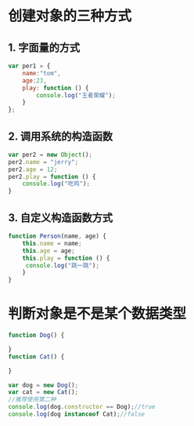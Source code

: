 # 创建对象的三种方式
## 1. 字面量的方式
```javascript
var per1 = {
    name:"tom",
    age:23,
    play: function () {
        console.log("王者荣耀");
    }
};
```

## 2. 调用系统的构造函数
```javascript
var per2 = new Object();
per2.name = "jerry";
per2.age = 12;
per2.play = function () {
    console.log("吃鸡");
}
```

## 3. 自定义构造函数方式
```javascript
function Person(name, age) {
    this.name = name;
    this.age = age;
    this.play = function () {
     console.log("跳一跳");
    }
}
```


# 判断对象是不是某个数据类型
```javascript
function Dog() {

}
function Cat() {

}

var dog = new Dog();
var cat = new Cat();
//推荐使用第二种
console.log(dog.constructor == Dog);//true
console.log(dog instanceof Cat);//false
```


